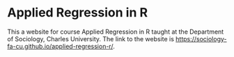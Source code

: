 # Applied Regression in R

This a website for course Applied Regression in R taught at the Department of Sociology, Charles University. The link to the website is https://sociology-fa-cu.github.io/applied-regression-r/.
